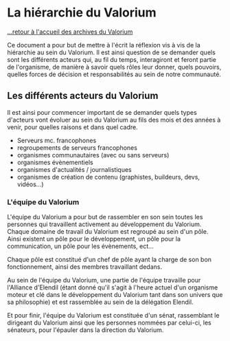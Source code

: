 # La hiérarchie du Valorium

[...retour à l'accueil des archives du Valorium](./accueil.md)

Ce document a pour but de mettre à l'écrit la réflexion vis à vis de la hiérarchie au sein du Valorium.
Il est ainsi question de se demander quels sont les différents acteurs qui, au fil du temps, interagiront et feront partie de l'organisme, de manière à savoir quels rôles leur donner, quels pouvoirs, quelles forces de décision et responsabilités au sein de notre communauté.


## Les différents acteurs du Valorium

Il est ainsi pour commencer important de se demander quels types d'acteurs vont évoluer au sein du Valorium au fils des mois et des années à venir, pour quelles raisons et dans quel cadre.

* Serveurs mc. francophones 
* regroupements de serveurs francophones 
* organismes communautaires (avec ou sans serveurs)
* organismes évènementiels 
* organismes d'actualités / journalistiques 
* organismes de création de contenu (graphistes, buildeurs, devs, vidéos...)
  

### L'équipe du Valorium

L'équipe du Valorium a pour but de rassembler en son sein toutes les personnes qui travaillent activement au développement du Valorium.
Chaque domaine de travail du Valorium est regroupé au sein d'un pôle. Ainsi existent un pôle pour le développement, un pôle pour la communication, un pôle pour les évènements, ect...

Chaque pôle est constitué d'un chef de pôle ayant la charge de son bon fonctionnement, ainsi des membres travaillant dedans. 

Au sein de l'équipe du Valorium, une partie de l'équipe travaille pour l'Alliance d'Elendil (étant donné qu'il s'agit à l'heure actuel d'un organisme moteur et clé dans le développement du Valorium tant dans son univers que sa philosophie) et est rassemblée au sein de la délégation Elendil. 

Et pour finir, l'équipe du Valorium est constituée d'un sénat, rassemblant le dirigeant du Valorium ainsi que les personnes nommées par celui-ci, les sénateurs, pour l'épauler dans la direction du Valorium.



